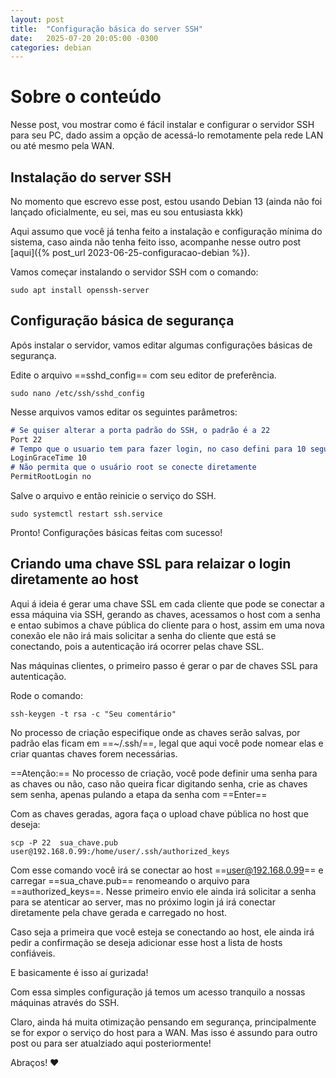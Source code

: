 ```yaml
---
layout: post
title:  "Configuração básica do server SSH"
date:   2025-07-20 20:05:00 -0300
categories: debian
---
```

# Sobre o conteúdo

Nesse post, vou mostrar como é fácil instalar e configurar o servidor SSH para seu PC, dado assim a opção de acessá-lo remotamente pela rede LAN ou até mesmo pela WAN.

## Instalação do server SSH

No momento que escrevo esse post, estou usando Debian 13 (ainda não foi lançado oficialmente, eu sei, mas eu sou entusiasta kkk)

Aqui assumo que você já tenha feito a instalação e configuração mínima do sistema, caso ainda não tenha feito isso, acompanhe nesse outro post [aqui]({% post_url 2023-06-25-configuracao-debian %}).

Vamos começar instalando o servidor SSH com o comando:
~~~shell
sudo apt install openssh-server
~~~

## Configuração básica de segurança

Após instalar o servidor, vamos editar algumas configurações básicas de segurança.

Edite o arquivo ==sshd_config== com seu editor de preferência.

~~~shell
sudo nano /etc/ssh/sshd_config
~~~

Nesse arquivos vamos editar os seguintes parâmetros:

```Markdown
# Se quiser alterar a porta padrão do SSH, o padrão é a 22
Port 22 
# Tempo que o usuario tem para fazer login, no caso defini para 10 segundos
LoginGraceTime 10 
# Não permita que o usuário root se conecte diretamente
PermitRootLogin no
```

Salve o arquivo e então reinicie o serviço do SSH.

~~~shell
sudo systemctl restart ssh.service
~~~

Pronto! 
Configurações básicas feitas com sucesso!

## Criando uma chave SSL para relaizar o login diretamente ao host

Aqui á ideia é gerar uma chave SSL em cada cliente que pode se conectar a essa máquina via SSH, gerando as chaves, acessamos o host com a senha e entao subimos a chave pública do cliente para o host, assim em uma nova conexão ele não irá mais solicitar a senha do cliente que está se conectando, pois a autenticação irá ocorrer pelas chave SSL.

Nas máquinas clientes, o primeiro passo é gerar o par de chaves SSL para autenticação.

Rode o comando:

~~~shell
ssh-keygen -t rsa -c "Seu comentário"
~~~

No processo de criação especifique onde as chaves serão salvas, por padrão elas ficam em ==~/.ssh/==, legal que aqui você pode nomear elas e criar quantas chaves forem necessárias.

==Atenção:== No processo de criação, você pode definir uma senha para as chaves ou não, caso não queira ficar digitando senha, crie as chaves sem senha, apenas pulando a etapa da senha com ==Enter==


Com as chaves geradas, agora faça o upload chave pública no host que deseja:

~~~shell
scp -P 22  sua_chave.pub user@192.168.0.99:/home/user/.ssh/authorized_keys
~~~
Com esse comando você irá se conectar ao host ==user@192.168.0.99== e carregar ==sua_chave.pub== renomeando o arquivo para ==authorized_keys==. Nesse primeiro envio ele ainda irá solicitar a senha para se atenticar ao server, mas no próximo login já irá conectar diretamente pela chave gerada e carregado no host.

Caso seja a primeira que você esteja se conectando ao host, ele ainda irá pedir a confirmação se deseja adicionar esse host a lista de hosts confiáveis.

E basicamente é isso aí gurizada!

Com essa simples configuração já temos um acesso tranquilo a nossas máquinas através do SSH.

Claro, ainda há muita otimização pensando em segurança, principalmente se for expor o serviço do host para a WAN. Mas isso é assundo para outro post ou para ser atualziado aqui posteriormente!

Abraços! :heart: